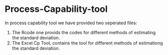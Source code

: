 # Process-Capability-tool

In process capability tool we have provided two seperated files:
1) The Rcode one provids the codes for different methods of estimating the standard deviation.
2) The Excel Cp Tool, contains the tool for different methods of estimationg the standard deviation.

